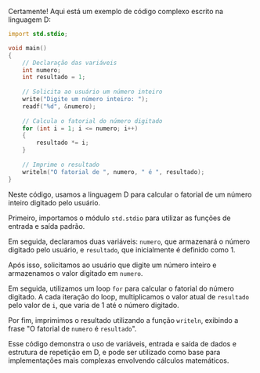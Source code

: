 Certamente! Aqui está um exemplo de código complexo escrito na linguagem D:

```d
import std.stdio;

void main()
{
    // Declaração das variáveis
    int numero;
    int resultado = 1;
    
    // Solicita ao usuário um número inteiro
    write("Digite um número inteiro: ");
    readf("%d", &numero);
    
    // Calcula o fatorial do número digitado
    for (int i = 1; i <= numero; i++)
    {
        resultado *= i;
    }
    
    // Imprime o resultado
    writeln("O fatorial de ", numero, " é ", resultado);
}
```

Neste código, usamos a linguagem D para calcular o fatorial de um número inteiro digitado pelo usuário. 

Primeiro, importamos o módulo `std.stdio` para utilizar as funções de entrada e saída padrão. 

Em seguida, declaramos duas variáveis: `numero`, que armazenará o número digitado pelo usuário, e `resultado`, que inicialmente é definido como 1. 

Após isso, solicitamos ao usuário que digite um número inteiro e armazenamos o valor digitado em `numero`. 

Em seguida, utilizamos um loop `for` para calcular o fatorial do número digitado. A cada iteração do loop, multiplicamos o valor atual de `resultado` pelo valor de `i`, que varia de 1 até o número digitado. 

Por fim, imprimimos o resultado utilizando a função `writeln`, exibindo a frase "O fatorial de `numero` é `resultado`".

Esse código demonstra o uso de variáveis, entrada e saída de dados e estrutura de repetição em D, e pode ser utilizado como base para implementações mais complexas envolvendo cálculos matemáticos.
